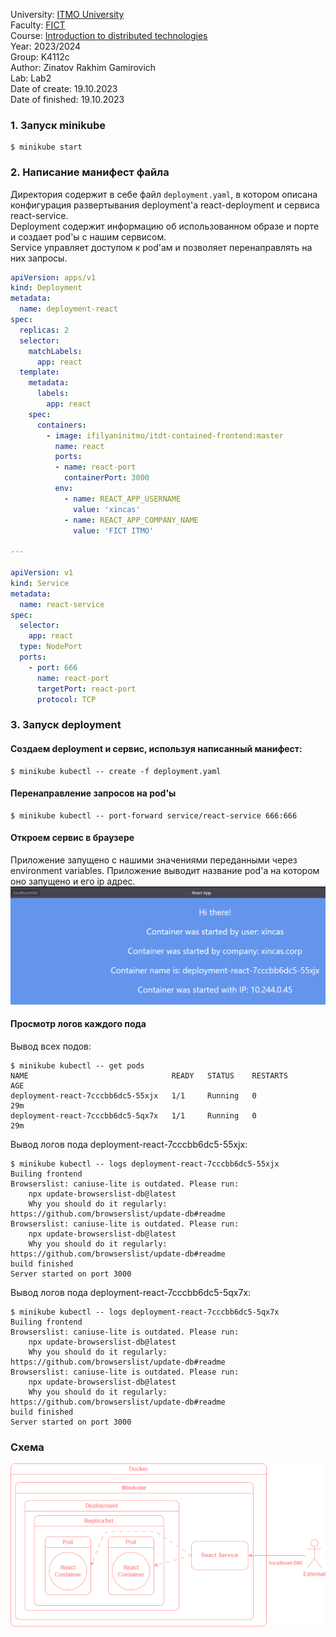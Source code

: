 University: [ITMO University](https://itmo.ru/ru/) \
Faculty: [FICT](https://fict.itmo.ru) \
Course: [Introduction to distributed technologies](https://github.com/itmo-ict-faculty/introduction-to-distributed-technologies) \
Year: 2023/2024 \
Group: K4112с \
Author: Zinatov Rakhim Gamirovich \
Lab: Lab2 \
Date of create: 19.10.2023 \
Date of finished: 19.10.2023


### 1. Запуск minikube
    $ minikube start

### 2. Написание манифест файла
Директория содержит в себе файл `deployment.yaml`, в котором описана конфигурация развертывания deployment'а react-deployment и сервиса react-service.  
Deployment содержит информацию об использованном образе и порте и создает pod'ы с нашим сервисом.  
Service управляет доступом к pod'ам и позволяет перенаправлять на них запросы.

``` yaml
apiVersion: apps/v1
kind: Deployment                                            
metadata:
  name: deployment-react                         
spec:
  replicas: 2
  selector:
    matchLabels:
      app: react
  template:
    metadata:
      labels:
        app: react
    spec:                                      
      containers:
        - image: ifilyaninitmo/itdt-contained-frontend:master
          name: react                           
          ports:
          - name: react-port
            containerPort: 3000
          env:
            - name: REACT_APP_USERNAME
              value: 'xincas'
            - name: REACT_APP_COMPANY_NAME
              value: 'FICT ITMO'
        
---

apiVersion: v1
kind: Service
metadata:
  name: react-service
spec:
  selector:
    app: react
  type: NodePort
  ports:
    - port: 666
      name: react-port
      targetPort: react-port
      protocol: TCP
```

### 3. Запуск deployment
#### Создаем deployment и сервис, используя написанный манифест:
    $ minikube kubectl -- create -f deployment.yaml

#### Перенаправление запросов на pod'ы
    $ minikube kubectl -- port-forward service/react-service 666:666

#### Откроем сервис в браузере
Приложение запущено с нашими значениями переданными через environment variables. Приложение выводит название pod'а на котором оно запущено и его ip адрес.\
![first enter](images/image1.png)

#### Просмотр логов каждого пода
Вывод всех подов:

    $ minikube kubectl -- get pods
    NAME                                READY   STATUS    RESTARTS      AGE
    deployment-react-7cccbb6dc5-55xjx   1/1     Running   0             29m
    deployment-react-7cccbb6dc5-5qx7x   1/1     Running   0             29m

Вывод логов пода deployment-react-7cccbb6dc5-55xjx:
    
    $ minikube kubectl -- logs deployment-react-7cccbb6dc5-55xjx
    Builing frontend
    Browserslist: caniuse-lite is outdated. Please run:
        npx update-browserslist-db@latest
        Why you should do it regularly: https://github.com/browserslist/update-db#readme
    Browserslist: caniuse-lite is outdated. Please run:
        npx update-browserslist-db@latest
        Why you should do it regularly: https://github.com/browserslist/update-db#readme
    build finished
    Server started on port 3000

Вывод логов пода deployment-react-7cccbb6dc5-5qx7x:

    $ minikube kubectl -- logs deployment-react-7cccbb6dc5-5qx7x
    Builing frontend
    Browserslist: caniuse-lite is outdated. Please run:
        npx update-browserslist-db@latest
        Why you should do it regularly: https://github.com/browserslist/update-db#readme
    Browserslist: caniuse-lite is outdated. Please run:
        npx update-browserslist-db@latest
        Why you should do it regularly: https://github.com/browserslist/update-db#readme
    build finished
    Server started on port 3000


### Схема
![Scheme](images/lab2.drawio.png)